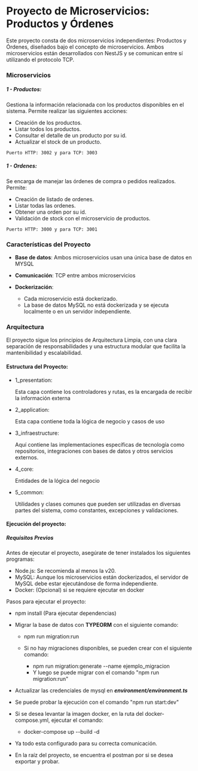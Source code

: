 # Proyecto de Microservicios: Productos y Órdenes

Este proyecto consta de dos microservicios independientes: Productos y Órdenes, diseñados bajo el concepto de microservicios. Ambos microservicios están desarrollados con NestJS y se comunican entre sí utilizando el protocolo TCP.


### Microservicios

##### 1 - Productos:

Gestiona la información relacionada con los productos disponibles en el sistema.  Permite realizar las siguientes acciones:

   - Creación de los productos.
   - Listar todos los productos.
   - Consultar el detalle de un producto por su id.
   - Actualizar el stock de un producto.

    Puerto HTTP: 3002 y para TCP: 3003

##### 1 - Ordenes:

Se encarga de manejar las órdenes de compra o pedidos realizados. Permite:
   - Creación de listado de ordenes.
   - Listar todas las ordenes.
   - Obtener una orden por su id.
   - Validación de stock con el microservicio de productos.

    Puerto HTTP: 3000 y para TCP: 3001

### Características del Proyecto

-  **Base de datos**: Ambos microservicios usan una única base de datos en MYSQL
-  **Comunicación**: TCP entre ambos microservicios
-  **Dockerización**: 
        
    - Cada microservicio está dockerizado.
    - La base de datos MySQL no está dockerizada y se ejecuta localmente o en un servidor independiente.
    
### Arquitectura

El proyecto sigue los principios de Arquitectura Limpia, con una clara separación de responsabilidades y una estructura modular que facilita la mantenibilidad y escalabilidad.

#### Estructura del Proyecto:

 - 1_presentation:
    
    Esta capa contiene los controladores y rutas, es la encargada de recibir la información externa

 - 2_application:
    
    Esta capa contiene toda la lógica de negocio y casos de uso

 - 3_infraestructure:
    
    Aquí contiene las implementaciones específicas de tecnología como repositorios, integraciones con bases de datos y otros servicios externos.

 - 4_core:
    
    Entidades de la lógica del negocio

 - 5_common:
    
    Utilidades y clases comunes que pueden ser utilizadas en diversas partes del sistema, como constantes, excepciones y validaciones.

#### Ejecución del proyecto:

##### Requisitos Previos

Antes de ejecutar el proyecto, asegúrate de tener instalados los siguientes programas:

- Node.js: Se recomienda al menos la v20. 
- MySQL: Aunque los microservicios están dockerizados, el servidor de MySQL debe estar ejecutándose de forma independiente.
- Docker: (Opcional) si se requiere ejecutar en docker
 
Pasos para ejecutar el proyecto: 

- npm install  (Para ejecutar dependencias)
- Migrar la base de datos con  **TYPEORM** con el siguiente comando:
    
    - npm run migration:run
    - Si no hay migraciones disponibles, se pueden crear con el siguiente comando:
        
        - npm run migration:generate --name ejemplo_migracion
        - Y luego se puede migrar con el comando "npm run migration:run"
- Actualizar las credenciales de mysql en ***environment/environment.ts***

- Se puede probar la ejecución con el comando "npm run start:dev"

- Si se desea levantar la imagen docker, en la ruta del docker-compose.yml, ejecutar el comando: 

  -  docker-compose up --build -d

- Ya todo esta configurado para su correcta comunicación. 
- En la raíz del proyecto, se encuentra el postman por si se desea exportar y probar.

